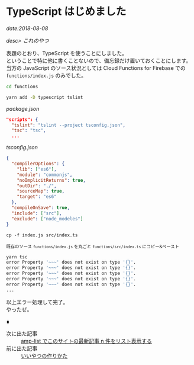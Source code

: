 # TypeScript はじめました

*date:2018-08-08*

*desc> これのやつ*

表題のとおり、TypeScript を使うことにしました。  
ということで特に他に書くことないので、備忘録だけ置いておくことにします。当方の JavaScript のソース状況としては Cloud Functions for Firebase での `functions/index.js` のみでした。

```sh
cd functions
```
```sh
yarn add -D typescript tslint
```
*package.json*
```json
"scripts": {
  "tslint": "tslint --project tsconfig.json",
  "tsc": "tsc",
  ...
```
*tsconfig.json*
```json
{
  "compilerOptions": {
    "lib": ["es6"],
    "module": "commonjs",
    "noImplicitReturns": true,
    "outDir": "./",
    "sourceMap": true,
    "target": "es6"
  },
  "compileOnSave": true,
  "include": ["src"],
  "exclude": ["node_modeles"]
}
```
```
cp -f index.js src/index.ts
```
<small>既存のソース `functions/index.js` を丸ごと `functions/src/index.ts` にコピー&ペースト</small>
```sh
yarn tsc
error Property '~~~' does not exist on type '{}'.
error Property '~~~' does not exist on type '{}'.
error Property '~~~' does not exist on type '{}'.
error Property '~~~' does not exist on type '{}'.
error Property '~~~' does not exist on type '{}'.
...
```
以上エラー処理して完了。  
やったぜ。


<footer>&#8718;</footer>
<nav class="post-recent">
  <dl><dt>次に出た記事</dt>
  <dd><a href="amp-list">amp-list でこのサイトの最新記事 n 件をリスト表示する</a></dd><dt>前に出た記事</dt>
  <dd><a href="20180730">いいやつの作りかた</a></dd></dl>
</nav>